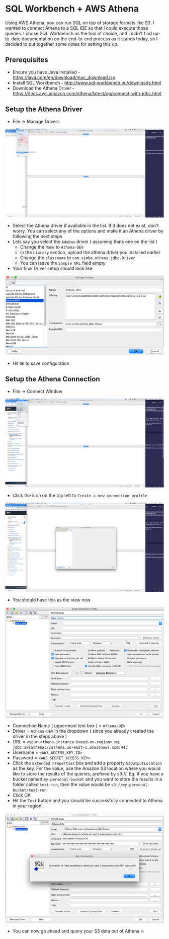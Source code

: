 # SQL Workbench + AWS Athena 

Using AWS Athena, you can run SQL on top of storage formats like S3. I wanted to connect Athena to a SQL IDE so that I could execute those queries. I chose SQL Workbench as the tool of choice, and I didn't find  up-to-date documentation on the end-to-end process as it stands today, so I decided to put together some notes for setting this up.

## Prerequisites
- Ensure you have Java installed - https://java.com/en/download/mac_download.jsp
- Install SQL Workbench - http://www.sql-workbench.eu/downloads.html
- Download the Athena Driver - https://docs.aws.amazon.com/athena/latest/ug/connect-with-jdbc.html

## Setup the Athena Driver
- File -> Manage Drivers

![Manage Drivers](resources/manage_drivers.png)

- Select the Athena driver if available in the list. If it does not exist, don't worry. You can select any of the options and make it an Athena driver by following the next steps 
- Lets say you select the `Adabas` driver ( assuming thats one on the list )
    - Change the `Name` to `Athena-DEV`
    - In the `Library` section, upload the athena driver you installed earlier 
    - Change the `classname` to  `com.simba.athena.jdbc.Driver`
    - You can leave the `Sample URL` field empty
- Your final Driver setup should look like 

![Driver Setup](resources/create_driver.png)

- Hit `OK` to save configuration

## Setup the Athena Connection
- File -> Connect Window

![Connect Window](resources/connect_window.png)

- Click the icon on the top left to `Create a new connection profile`

![Manage Drivers](resources/new_conn_profile.png)

- You should have this as the view now

![Manage Drivers](resources/new_profile.png)

- Connection Name ( uppermost text box ) = `Athena-DEV`
- Driver = `Athena-DEV` in the dropdown ( since you already created the driver in the steps above )
- URL = `<your-athena-instance-based-on-region>` eg. `jdbc:awsathena://athena.us-east-1.amazonaws.com:443`
- Username = `<AWS_ACCESS_KEY_ID>`
- Password = `<AWS_SECRET_ACCESS_KEY>`
- Click the `Extended Properties` box and add a property `S3OutputLocation` as the key. For the value, use the Amazon S3 location where you would like to store the results of the queries, prefixed by s3://. Eg. If you have a bucket named `my-personal-bucket` and you want to store the results in a folder called `test-run`, then the value would be `s3://my-personal-bucket/test-run`
- Click OK
- Hit the `Test` button and you should be successfully connected to Athena in your region!

![Manage Drivers](resources/success.png)

- You can now go ahead and query your S3 data out of Athena 🔥
